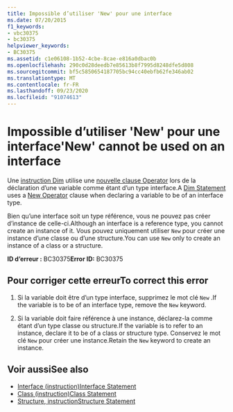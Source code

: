 ```yaml
---
title: Impossible d’utiliser 'New' pour une interface
ms.date: 07/20/2015
f1_keywords:
- vbc30375
- bc30375
helpviewer_keywords:
- BC30375
ms.assetid: c1e06108-1b52-4cbe-8cae-e816a0dbac0b
ms.openlocfilehash: 290c0d28deedb7e85613b8f7995d8248dfe5d808
ms.sourcegitcommit: bf5c5850654187705bc94cc40ebfb62fe346ab02
ms.translationtype: MT
ms.contentlocale: fr-FR
ms.lasthandoff: 09/23/2020
ms.locfileid: "91074613"
---
```

# <a name="new-cannot-be-used-on-an-interface"></a><span data-ttu-id="7f135-102">Impossible d’utiliser 'New' pour une interface</span><span class="sxs-lookup"><span data-stu-id="7f135-102">'New' cannot be used on an interface</span></span>

<span data-ttu-id="7f135-103">Une [instruction Dim](../language-reference/statements/dim-statement.md) utilise une [nouvelle clause Operator](../language-reference/operators/new-operator.md) lors de la déclaration d’une variable comme étant d’un type interface.</span><span class="sxs-lookup"><span data-stu-id="7f135-103">A [Dim Statement](../language-reference/statements/dim-statement.md) uses a [New Operator](../language-reference/operators/new-operator.md) clause when declaring a variable to be of an interface type.</span></span>  
  
 <span data-ttu-id="7f135-104">Bien qu’une interface soit un type référence, vous ne pouvez pas créer d’instance de celle-ci.</span><span class="sxs-lookup"><span data-stu-id="7f135-104">Although an interface is a reference type, you cannot create an instance of it.</span></span> <span data-ttu-id="7f135-105">Vous pouvez uniquement utiliser `New` pour créer une instance d’une classe ou d’une structure.</span><span class="sxs-lookup"><span data-stu-id="7f135-105">You can use `New` only to create an instance of a class or a structure.</span></span>  
  
 <span data-ttu-id="7f135-106">**ID d’erreur :** BC30375</span><span class="sxs-lookup"><span data-stu-id="7f135-106">**Error ID:** BC30375</span></span>  
  
## <a name="to-correct-this-error"></a><span data-ttu-id="7f135-107">Pour corriger cette erreur</span><span class="sxs-lookup"><span data-stu-id="7f135-107">To correct this error</span></span>  
  
1. <span data-ttu-id="7f135-108">Si la variable doit être d’un type interface, supprimez le mot clé `New` .</span><span class="sxs-lookup"><span data-stu-id="7f135-108">If the variable is to be of an interface type, remove the `New` keyword.</span></span>  
  
2. <span data-ttu-id="7f135-109">Si la variable doit faire référence à une instance, déclarez-la comme étant d’un type classe ou structure.</span><span class="sxs-lookup"><span data-stu-id="7f135-109">If the variable is to refer to an instance, declare it to be of a class or structure type.</span></span> <span data-ttu-id="7f135-110">Conservez le mot clé `New` pour créer une instance.</span><span class="sxs-lookup"><span data-stu-id="7f135-110">Retain the `New` keyword to create an instance.</span></span>  
  
## <a name="see-also"></a><span data-ttu-id="7f135-111">Voir aussi</span><span class="sxs-lookup"><span data-stu-id="7f135-111">See also</span></span>

- [<span data-ttu-id="7f135-112">Interface (instruction)</span><span class="sxs-lookup"><span data-stu-id="7f135-112">Interface Statement</span></span>](../language-reference/statements/interface-statement.md)
- [<span data-ttu-id="7f135-113">Class (instruction)</span><span class="sxs-lookup"><span data-stu-id="7f135-113">Class Statement</span></span>](../language-reference/statements/class-statement.md)
- [<span data-ttu-id="7f135-114">Structure, instruction</span><span class="sxs-lookup"><span data-stu-id="7f135-114">Structure Statement</span></span>](../language-reference/statements/structure-statement.md)

